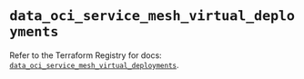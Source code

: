 # `data_oci_service_mesh_virtual_deployments`

Refer to the Terraform Registry for docs: [`data_oci_service_mesh_virtual_deployments`](https://registry.terraform.io/providers/oracle/oci/6.18.0/docs/data-sources/service_mesh_virtual_deployments).
